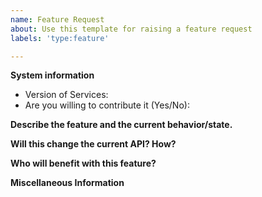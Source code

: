 ```yaml
---
name: Feature Request
about: Use this template for raising a feature request
labels: 'type:feature'

---
```


<!-- Kindly ensure that this fits the description of a bugissue. Check our our Github Issue Policy (https://github.com/DBOMproject/community/blob/master/ISSUES.md) to know more -->

**System information**

- Version of Services: 
- Are you willing to contribute it (Yes/No):



**Describe the feature and the current behavior/state.**

**Will this change the current API? How?**

**Who will benefit with this feature?**

**Miscellaneous Information**